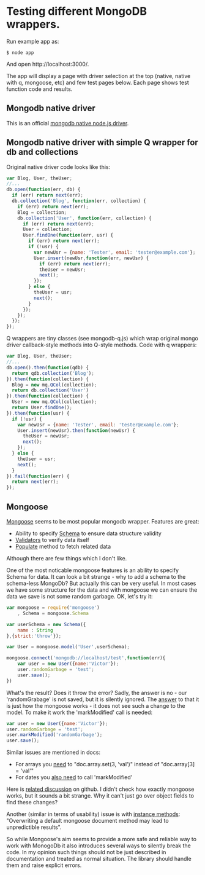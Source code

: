 # Testing different MongoDB wrappers.

Run example app as:

    $ node app

And open http://localhost:3000/.

The app will display a page with driver selection at the top (native, native with q, mongoose, etc) and few test pages below.
Each page shows test function code and results.

## Mongodb native driver

This is an official [mongodb native node.js driver](http://mongodb.github.io/node-mongodb-native/).

## Mongodb native driver with simple Q wrapper for db and collections

Original native driver code looks like this:

```javascript
var Blog, User, theUser;
//...
db.open(function(err, db) {
  if (err) return next(err);
  db.collection('Blog', function(err, collection) {
    if (err) return next(err);
    Blog = collection;
    db.collection('User', function(err, collection) {
      if (err) return next(err);
      User = collection;
      User.findOne(function(err, usr) {
        if (err) return next(err);
        if (!usr) {
          var newUsr = {name: 'Tester', email: 'tester@example.com'};
          User.insert(newUsr,function(err, newUsr) {
            if (err) return next(err);
            theUser = newUsr;
            next();
          });
        } else {
          theUser = usr;
          next();
        }
      });
    });
  });
});
```

Q wrappers are tiny classes (see mongodb-q.js) which wrap original mongo driver
callback-style methods into Q-style methods.
Code with q wrappers:

```javascript
var Blog, User, theUser;
//...
db.open().then(function(qdb) {
  return qdb.collection('Blog');
}).then(function(collection) {
  Blog = new mq.QCol(collection);
  return db.collection('User')
}).then(function(collection) {
  User = new mq.QCol(collection);
  return User.findOne();
}).then(function(usr) {
  if (!usr) {
    var newUsr = {name: 'Tester', email: 'tester@example.com'};
    User.insert(newUsr).then(function(newUsr) {
      theUser = newUsr;
      next();
    });
  } else {
    theUser = usr;
    next();
  }
}).fail(function(err) {
  return next(err);
});
```

## Mongoose

[Mongoose](http://mongoosejs.com/) seems to be most popular mongodb wrapper.
Features are great:
- Ability to specify [Schema](http://mongoosejs.com/docs/guide.html) to ensure data structure validity
- [Validators](http://mongoosejs.com/docs/validation.html) to verify data itself
- [Populate](http://mongoosejs.com/docs/validation.html) method to fetch related data

Although there are few things which I don't like.

One of the most noticable mongoose features is an ability to specify Schema for
data.
It can look a bit strange - why to add a schema to the schema-less MongoDb?
But actually this can be very useful. In most cases we have some structure for the data and with mongoose we can ensure the data
we save is not some random garbage.
OK, let's try it:

```javascript
var mongoose = require('mongoose')
    , Schema = mongoose.Schema

var userSchema = new Schema({
    name : String
},{strict:'throw'});

var User = mongoose.model('User',userSchema);

mongoose.connect('mongodb://localhost/test',function(err){
    var user = new User({name:'Victor'});
    user.randomGarbage = 'test';
    user.save();
})
```

What's the result? Does it throw the error?
Sadly, the answer is no - our 'randomGrabage' is not saved, but it is silently ignored.
The [answer](https://groups.google.com/forum/#!msg/mongoose-orm/TWA-CLrXGC8/sWd9obdVWPEJ) to that it is just how the mongoose works - it does not see such
a change to the model.
To make it work the 'markModified' call is needed:

```javascript
var user = new User({name:'Victor'});
user.randomGarbage = 'test';
user.markModified('randomGarbage');
user.save();
```

Similar issues are mentioned in docs:
- For arrays you [need](http://mongoosejs.com/docs/faq.html) to "doc.array.set(3, 'val')" instead of "doc.array[3] = 'val'"
- For dates you [also need](http://mongoosejs.com/docs/schematypes.html) to call 'markModified'

Here is [related discussion](https://github.com/LearnBoost/mongoose/issues/1598) on github.
I didn't check how exactly mongoose works, but it sounds a bit strange.
Why it can't just go over object fields to find these changes?

Another (similar in terms of usability) issue is with [instance methods](http://mongoosejs.com/docs/guide.html): "Overwriting a default mongoose document method may lead to unpredictible results".

So while Mongoose's aim seems to provide a more safe and reliable way to work with
MonogoDb it also introduces several ways to silently break the code.
In my opinion such things should not be just described in documentation and treated
as normal situation. The library should handle them and raise explicit errors.
